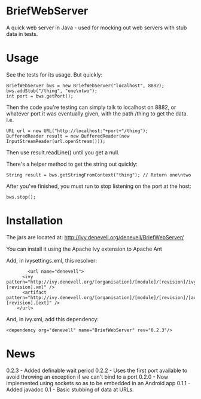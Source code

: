 BriefWebServer
==============

A quick web server in Java - used for mocking out web servers with stub data in tests.

Usage
=====

See the tests for its usage. But quickly:

	BriefWebServer bws = new BriefWebServer("localhost", 8882);
	bws.addStub("/thing", "one\ntwo");
	int port = bws.getPort();
	
Then the code you're testing can simply talk to localhost on 8882, or whatever port it was eventually given, with the path /thing to get the data. I.e.

	URL url = new URL("http://localhost:"+port+"/thing");
	BufferedReader result = new BufferedReader(new InputStreamReader(url.openStream()));

Then use result.readLine() until you get a null.

There's a helper method to get the string out quickly: 

	String result = bws.getStringFromContext("thing"); // Return one\ntwo

After you've finished, you must run to stop listening on the port at the host:

	bws.stop();

Installation
============

The jars are located at: http://ivy.denevell.org/denevell/BriefWebServer/

You can install it using the Apache Ivy extension to Apache Ant

Add, in ivysettings.xml, this resolver: 

            <url name="denevell">
		  <ivy      pattern="http://ivy.denevell.org/[organisation]/[module]/[revision]/ivy-[revision].xml" />
		  <artifact pattern="http://ivy.denevell.org/[organisation]/[module]/[revision]/[artifact]-[revision].[ext]" />
	    </url>

And, in ivy.xml, add this dependency: 

	<dependency org="denevell" name="BriefWebServer" rev="0.2.3"/>

News
====

0.2.3 - Added definable wait period
0.2.2 - Uses the first port available to avoid throwing an exception if we can't bind to a port
0.2.0 - Now implemented using sockets so as to be embedded in an Android app
0.1.1 - Added javadoc
0.1 - Basic stubbing of data at URLs.
